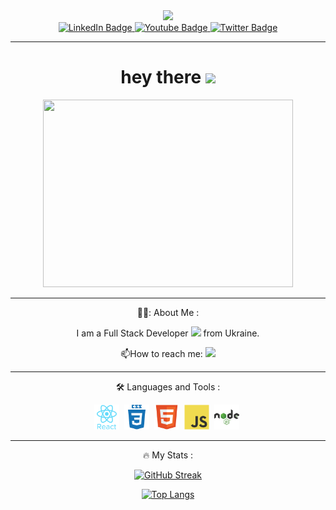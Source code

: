 <div id="header" align="center">
  <img src="https://media.giphy.com/media/2IudUHdI075HL02Pkk/giphy.gif" width="100"/>
  
  
<div id="badges">
  <a href="https://web.telegram.org/k/#@Egorin93">
    <img src="https://img.shields.io/badge/Telegram-blue?style=for-the-badge&logo=telegram&logoColor=white" alt="LinkedIn Badge"/>
  </a>
  <a href="https://www.facebook.com/sugonegor">
    <img src="https://img.shields.io/badge/Facebook-red?style=for-the-badge&logo=facebook&logoColor=white" alt="Youtube Badge"/>
  </a>
  <a href="https://www.linkedin.com/in/kravchenko-yehor/">
    <img src="https://img.shields.io/badge/LinkedIn-blue?style=for-the-badge&logo=LinkedIn&logoColor=white" alt="Twitter Badge"/>
  </a>
  </div>
  <div> 
    
    
  ---
  
  <h1>
  hey there
  <img src="https://media.giphy.com/media/hvRJCLFzcasrR4ia7z/giphy.gif" width="30px"/>
</h1>
    </div>
  <div align="center">
  <img src="https://media.giphy.com/media/R03zWv5p1oNSQd91EP/giphy.gif" width="400" height="300"/>
    
  ---
    
   👨‍💻: About Me :
    
  I am a Full Stack Developer <img src="https://media.giphy.com/media/WUlplcMpOCEmTGBtBW/giphy.gif" width="30"> from Ukraine.
    
  :mailbox:How to reach me: [![](https://img.shields.io/badge/-Primarch93-blue?style=flat&logo=Linkedin&logoColor=white)](https://www.linkedin.com/in/kravchenko-yehor/)
    
 ---
    
 :hammer_and_wrench: Languages and Tools :
</div>
  <div>
  <img src="https://github.com/devicons/devicon/blob/master/icons/react/react-original-wordmark.svg" title="React" alt="React" width="40" height="40"/>&nbsp;
  <img src="https://github.com/devicons/devicon/blob/master/icons/css3/css3-plain-wordmark.svg"  title="CSS3" alt="CSS" width="40" height="40"/>&nbsp;
  <img src="https://github.com/devicons/devicon/blob/master/icons/html5/html5-original.svg" title="HTML5" alt="HTML" width="40" height="40"/>&nbsp;
  <img src="https://github.com/devicons/devicon/blob/master/icons/javascript/javascript-original.svg" title="JavaScript" alt="JavaScript" width="40" height="40"/>&nbsp;
  <img src="https://github.com/devicons/devicon/blob/master/icons/nodejs/nodejs-original-wordmark.svg" title="NodeJS" alt="NodeJS" width="40" height="40"/>&nbsp;
    
 ---
    
:fire: My Stats :
    
[![GitHub Streak](http://github-readme-streak-stats.herokuapp.com?user=primarch93&theme=github-dark-blue&border_radius=10&mode=weekly)](https://git.io/streak-stats)
    
 [![Top Langs](https://github-readme-stats.vercel.app/api/top-langs/?username=primarch93&layout=compact&theme=vision-friendly-dark)](https://github.com/anuraghazra/github-readme-stats)
</div>
</div>

